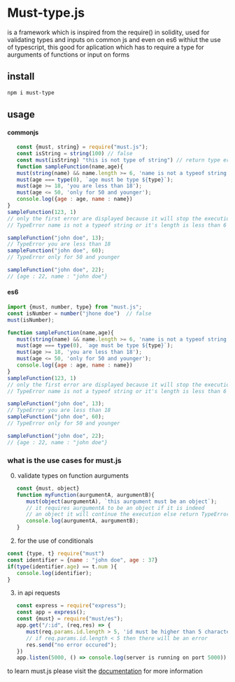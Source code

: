 # Must-type.js
is a framework which is inspired from the require() in solidity, used for validating types and inputs on common js and even on es6 
withiut the use of typescript, this good for aplication which has to require a type for aurguments of functions or input on forms
## install
```bash
npm i must-type
```

## usage

#### commonjs
```javascript
   const {must, string} = require("must.js");
   const isString = string(100) // false
   const must(isString) "this is not type of string") // return type error
   function sampleFunction(name,age){
   must(string(name) && name.length >= 6, 'name is not a typeof string or it\'s length is less than 6');
   must(age === type(0), `age must be type ${type}`);
   must(age >= 18, 'you are less than 18');
   must(age <= 50, 'only for 50 and younger');
   console.log({age : age, name : name})
}
sampleFunction(123, 1)
// only the first error are displayed because it will stop the execution
// TypeError name is not a typeof string or it's length is less than 6

sampleFunction("john doe", 13);
// TypeError you are less than 18
sampleFunction("john doe", 60);
// TypeError only for 50 and younger

sampleFunction("john doe", 22);
// {age : 22, name : "john doe"}

```

#### es6
```javascript
import {must, number, type} from "must.js";
const isNumber = number("jhone doe")  // false 
must(isNumber);

function sampleFunction(name,age){
   must(string(name) && name.length >= 6, 'name is not a typeof string or it\'s length is less than 6');
   must(age === type(0), `age must be type ${type}`);
   must(age >= 18, 'you are less than 18');
   must(age <= 50, 'only for 50 and younger');
   console.log({age : age, name : name})
}
sampleFunction(123, 1)
// only the first error are displayed because it will stop the execution
// TypeError name is not a typeof string or it's length is less than 6

sampleFunction("john doe", 13);
// TypeError you are less than 18
sampleFunction("john doe", 60);
// TypeError only for 50 and younger

sampleFunction("john doe", 22);
// {age : 22, name : "john doe"}
```

### what is the use cases for must.js
0. validate types on function aurguments 

```javascript
   const {must, object}
   function myFunction(aurgumentA, aurgumentB){
      must(object(aurgumentA), `this aurgument must be an object`);
      // it requires aurgumentA to be an object if it is indeed 
      // an object it will continue the execution else return TypeError
      console.log(aurgumentA, aurgumentB);
   }

```
2. for the use of conditionals 
```javascript
const {type, t} require("must")
const identifier = {name : "john doe", age : 37}
if(type(identifier.age) == t.num ){
   console.log(identifier);
}
```
3. in api requests 

```javascript
   const express = require("express");
   const app = express();
   const {must} = require("must/es");
   app.get("/:id", (req,res) => {
      must(req.params.id.length > 5, 'id must be higher than 5 characters');
      // if req.params.id.length < 5 then there will be an error
      res.send("no error occured");
   })
   app.listen(5000, () => console.log(server is running on port 5000))

```


to learn must.js please visit the [documentation](https://github.com/FreenetProject/mustDocs) for more information 
